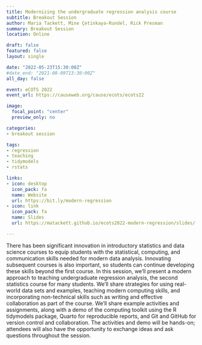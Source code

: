 ```yaml
---
title: Modernizing the undergraduate regression analysis course
subtitle: Breakout Session
author: Maria Tackett, Mine Çetinkaya-Rundel, Rick Presman
summary: Breakout Session
location: Online

draft: false
featured: false
layout: single

date: "2022-05-23T15:30:00Z"
#date_end: "2021-08-09T13:30:00Z"
all_day: false

event: eCOTS 2022
event_url: https://causeweb.org/cause/ecots/ecots22

image:
  focal_point: "center"
  preview_only: no

categories:
- breakout session

tags:
- regression
- teaching
- tidymodels
- rstats

links:
- icon: desktop
  icon_pack: fa
  name: Website
  url: https://bit.ly/modern-regression
- icon: link
  icon_pack: fa
  name: Slides
  url: https://matackett.github.io/ecots2022-modern-regression/slides/

---
```


There has been significant innovation in introductory statistics and data science courses to equip students with the statistical, computing, and communication skills needed for modern data analysis. Innovating subsequent courses is also important, so students can continue developing these skills beyond the first course. In this session, we’ll present a modern approach to teaching undergraduate regression analysis, the second statistics course for many students. We’ll share strategies for using real-world data sets and examples, teaching modern computing skills, and incorporating non-technical skills such as writing and effective collaboration as part of the course. We’ll share example activities and assignments, along with a demo of the computing toolkit using the R tidymodels package, Quarto for reproducible reports, and Git and GitHub for version control and collaboration. The activities and demo will be hands-on; attendees will also have the opportunity to exchange ideas and ask questions throughout the session.
